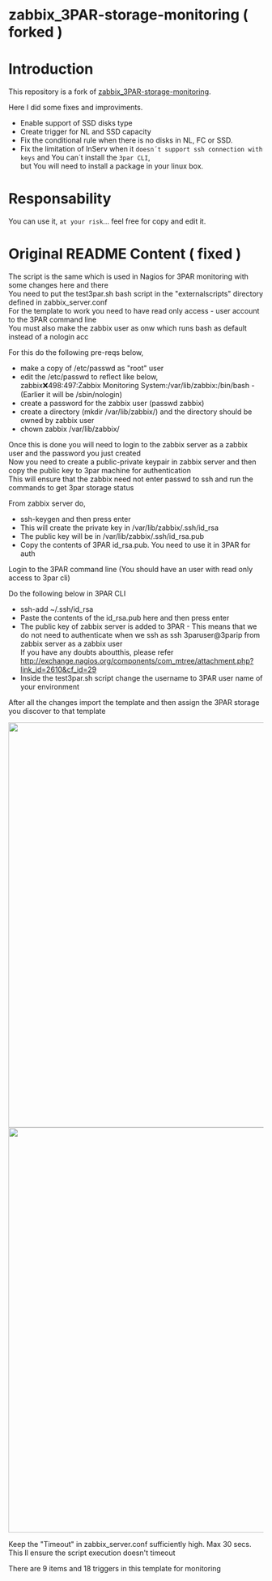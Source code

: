 # zabbix_3PAR-storage-monitoring ( forked )
# Introduction
This repository is a fork of [zabbix_3PAR-storage-monitoring](https://github.com/hvaithia/zabbix_3PAR-storage-monitoring/tree/master).  

Here I did some fixes and improviments.
 - Enable support of SSD disks type
 - Create trigger for NL and SSD capacity
 - Fix the conditional rule when there is no disks in NL, FC or SSD.
 - Fix the limitation of InServ when it `doesn´t support ssh connection with keys` and You can´t install the `3par CLI`,  
   but You will need to install a package in your linux box.

# Responsability
You can use it, `at your risk`... feel free for copy and edit it.

# Original README Content ( fixed )
The script is the same which is used in Nagios for 3PAR monitoring with some changes here and there  
You need to put the test3par.sh bash script in the "externalscripts" directory defined in zabbix_server.conf  
For the template to work you need to have read only access - user account to the 3PAR command line  
You must also make the zabbix user as onw which runs bash as default instead of a nologin acc  

For this do the following pre-reqs below,
- make a copy of /etc/passwd as "root" user  
- edit the /etc/passwd to reflect like below,  
		zabbix:x:498:497:Zabbix Monitoring System:/var/lib/zabbix:/bin/bash - (Earlier it will be /sbin/nologin)  
- create a password for the zabbix user (passwd zabbix)  
- create a directory (mkdir /var/lib/zabbix/) and the directory should be owned by zabbix user  
- chown zabbix /var/lib/zabbix/  

Once this is done you will need to login to the zabbix server as a zabbix user and the password you just created  
Now you need to create a public-private keypair in zabbix server and then copy the public key to 3par machine for authentication  
This will ensure that the zabbix need not enter passwd to ssh and run the commands to get 3par storage status  

From zabbix server do,  
- ssh-keygen and then press enter  
- This will create the private key in /var/lib/zabbix/.ssh/id_rsa  
- The public key will be in /var/lib/zabbix/.ssh/id_rsa.pub  
- Copy the contents of 3PAR id_rsa.pub. You need to use it in 3PAR for auth  

Login to the 3PAR command line (You should have an user with read only access to 3par cli)  

Do the following below in 3PAR CLI  
- ssh-add ~/.ssh/id_rsa  
- Paste the contents of the id_rsa.pub here and then press enter  
- The public key of zabbix server is added to 3PAR - This means that we do not need to authenticate when we ssh as
   ssh 3paruser@3parip from zabbix server as a zabbix user    
   If you have any doubts aboutthis, please refer  
	http://exchange.nagios.org/components/com_mtree/attachment.php?link_id=2610&cf_id=29  
- Inside the test3par.sh script change the username to 3PAR user name of your environment

After all the changes import the template and then assign the 3PAR storage you discover to that template

<img src="snip1.png" width="800">
<img src="snip2-items.jpg" width="800">

Keep the "Timeout" in zabbix_server.conf sufficiently high. Max 30 secs. This ll ensure the script execution doesn't timeout

There are 9 items and 18 triggers in this template for monitoring  
